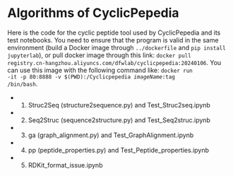 # Algorithms of CyclicPepedia

Here is the code for the cyclic peptide tool used by CyclicPepedia and its test notebooks. You need to ensure that the program is valid in the same environment (build a Docker image through <code>../dockerfile</code> and <code>pip install jupyterlab</code>), or pull docker image through this link: <code>docker pull registry.cn-hangzhou.aliyuncs.com/dfwlab/cyclicpepedia:20240106</code>. You can use this image with the following command like: <code>docker run -it -p 80:8888 -v $(PWD):/Cyclicpepedia $imageName:$tag /bin/bash</code>.

* 1. Struc2Seq (structure2sequence.py) and Test_Struc2seq.ipynb
* 2. Seq2Struc (sequence2structure.py) and Test_Seq2struc.ipynb
* 3. ga (graph_alignment.py) and Test_GraphAlignment.ipynb
* 4. pp (peptide_properties.py) and Test_Peptide_properties.ipynb
* 5. RDKit_format_issue.ipynb


